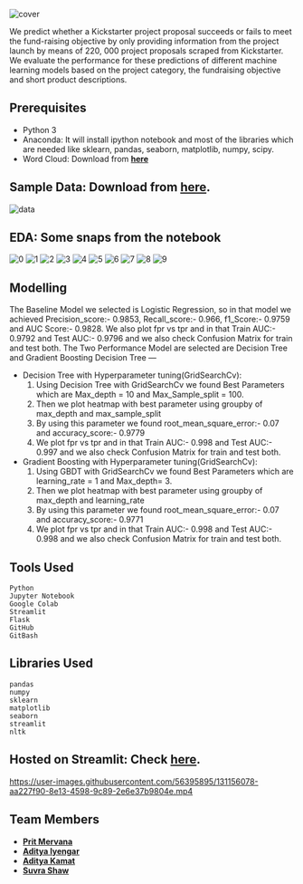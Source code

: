 ![cover](images/cover.jpg)

We predict whether a Kickstarter project proposal succeeds or fails to meet the fund-raising objective by only providing information from the project launch by means of 220, 000 project proposals scraped from Kickstarter. We evaluate the performance for these predictions of different machine learning models based on the project category, the fundraising objective and short product descriptions.

## Prerequisites
- Python 3
- Anaconda: It will install ipython notebook and most of the libraries which are needed like sklearn, pandas, seaborn, matplotlib, numpy, scipy.
- Word Cloud: Download from [**here**](https://pypi.org/project/wordcloud/)

## Sample Data: Download from [**here**](https://webrobots.io/kickstarter-datasets/).

![data](images/data.png)

## EDA: Some snaps from the notebook

![0](images/0.png)
![1](images/1.png)
![2](images/2.png)
![3](images/3.png)
![4](images/4.png)
![5](images/5.png)
![6](images/6.png)
![7](images/7.png)
![8](images/8.png)
![9](images/9.png)

## Modelling

The Baseline Model we selected is Logistic Regression, so in that model we achieved Precision_score:- 0.9853, Recall_score:- 0.966, f1_Score:- 0.9759 and AUC Score:- 0.9828. We also plot fpr vs tpr and in that Train AUC:- 0.9792 and Test AUC:- 0.9796 and we also check Confusion Matrix for train and test both. The Two Performance Model are selected are Decision Tree and Gradient Boosting Decision Tree —

- Decision Tree with Hyperparameter tuning(GridSearchCv):
    1. Using Decision Tree with GridSearchCv we found Best Parameters which are Max_depth = 10 and Max_Sample_split = 100.
    2. Then we plot heatmap with best parameter using groupby of max_depth and max_sample_split
    3. By using this parameter we found root_mean_square_error:- 0.07 and accuracy_score:- 0.9779
    4. We plot fpr vs tpr and in that Train AUC:- 0.998 and Test AUC:- 0.997 and we also check Confusion Matrix for train and test both.
- Gradient Boosting with Hyperparameter tuning(GridSearchCv):
    1. Using GBDT with GridSearchCv we found Best Parameters which are learning_rate = 1 and Max_depth= 3.
    2. Then we plot heatmap with best parameter using groupby of max_depth and learning_rate
    3. By using this parameter we found root_mean_square_error:- 0.07 and accuracy_score:- 0.9771
    4. We plot fpr vs tpr and in that Train AUC:- 0.998 and Test AUC:- 0.998 and we also check Confusion Matrix for train and test both.

## Tools Used

```
Python
Jupyter Notebook
Google Colab
Streamlit
Flask
GitHub
GitBash
```

## Libraries Used

```
pandas
numpy
sklearn
matplotlib
seaborn
streamlit
nltk
```

## Hosted on Streamlit: Check **[here](https://share.streamlit.io/designer7876/kickstarter-success-prediction/main/app.py)**.

https://user-images.githubusercontent.com/56395895/131156078-aa227f90-8e13-4598-9c89-2e6e37b9804e.mp4

## Team Members
- [**Prit Mervana**](https://github.com/Prit005)
- [**Aditya Iyengar**](https://github.com/Designer7876)
- [**Aditya Kamat**](https://github.com/Webdesigner2710)
- [**Suvra Shaw**](https://github.com/suvrashaw)
